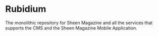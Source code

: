 # Rubidium
The monolithic repository for Sheen Magazine and all the services that supports the CMS and the Sheen Magazine Mobile Application.
